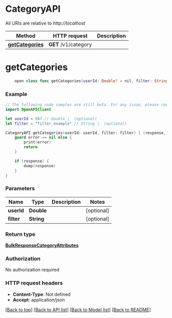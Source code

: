 # CategoryAPI

All URIs are relative to *http://localhost*

Method | HTTP request | Description
------------- | ------------- | -------------
[**getCategories**](CategoryAPI.md#getcategories) | **GET** /v1/category | 


# **getCategories**
```swift
    open class func getCategories(userId: Double? = nil, filter: String? = nil, completion: @escaping (_ data: BulkResponseCategoryAttributes?, _ error: Error?) -> Void)
```



### Example
```swift
// The following code samples are still beta. For any issue, please report via http://github.com/OpenAPITools/openapi-generator/issues/new
import OpenAPIClient

let userId = 987 // Double |  (optional)
let filter = "filter_example" // String |  (optional)

CategoryAPI.getCategories(userId: userId, filter: filter) { (response, error) in
    guard error == nil else {
        print(error)
        return
    }

    if (response) {
        dump(response)
    }
}
```

### Parameters

Name | Type | Description  | Notes
------------- | ------------- | ------------- | -------------
 **userId** | **Double** |  | [optional] 
 **filter** | **String** |  | [optional] 

### Return type

[**BulkResponseCategoryAttributes**](BulkResponseCategoryAttributes.md)

### Authorization

No authorization required

### HTTP request headers

 - **Content-Type**: Not defined
 - **Accept**: application/json

[[Back to top]](#) [[Back to API list]](../README.md#documentation-for-api-endpoints) [[Back to Model list]](../README.md#documentation-for-models) [[Back to README]](../README.md)

